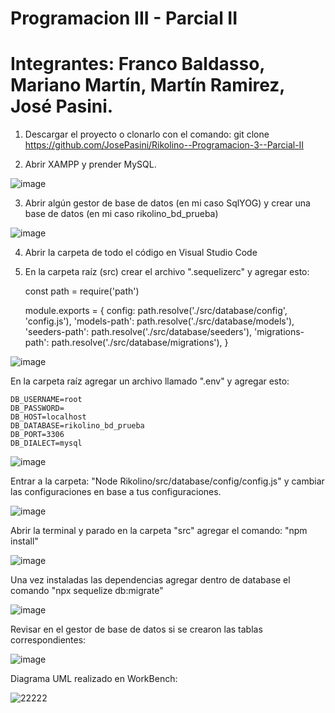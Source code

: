 # Programacion III - Parcial II

# Integrantes: Franco Baldasso, Mariano Martín, Martín Ramirez,  José Pasini.


1. Descargar el proyecto o clonarlo con el comando: git clone https://github.com/JosePasini/Rikolino--Programacion-3--Parcial-II

2. Abrir XAMPP y prender MySQL.

  ![image](https://user-images.githubusercontent.com/65823769/143047961-e2402ab8-297d-40d0-abff-83a3f68fd248.png)


3. Abrir algún gestor de base de datos (en mi caso SqlYOG) y crear una base de datos (en mi caso rikolino_bd_prueba)

  ![image](https://user-images.githubusercontent.com/65823769/143048132-e77afd14-f0f1-434c-a8e6-adcc8633691f.png)


4. Abrir la carpeta de todo el código en Visual Studio Code

5. En la carpeta raíz (src) crear el archivo ".sequelizerc" y agregar esto:

	const path = require('path')

	module.exports = {
    		config: 
        	path.resolve('./src/database/config', 'config.js'),
        	'models-path': path.resolve('./src/database/models'),
        	'seeders-path': path.resolve('./src/database/seeders'),
        	'migrations-path': path.resolve('./src/database/migrations'),
	}

  ![image](https://user-images.githubusercontent.com/65823769/143048301-85bfdcc3-6dd3-4a78-8011-b2ea45ed1095.png)

En la carpeta raíz agregar un archivo llamado ".env" y agregar esto:

	DB_USERNAME=root
	DB_PASSWORD=
	DB_HOST=localhost
	DB_DATABASE=rikolino_bd_prueba
	DB_PORT=3306
	DB_DIALECT=mysql

 
![image](https://user-images.githubusercontent.com/65823769/143052449-32cba3be-2b75-4a84-8985-98a50e6a4323.png)	

Entrar a la carpeta: "Node Rikolino/src/database/config/config.js" y cambiar las configuraciones en base a tus configuraciones.

  ![image](https://user-images.githubusercontent.com/65823769/143048636-d8d49e84-b5d3-4ce4-baf3-6225dc8d9e26.png)
  
Abrir la terminal y parado en la carpeta "src" agregar el comando: "npm install"

  ![image](https://user-images.githubusercontent.com/65823769/143048950-7053e4c5-afac-4815-8244-f3fbd0a827df.png)
  
Una vez instaladas las dependencias agregar dentro de database el comando "npx sequelize db:migrate"

  ![image](https://user-images.githubusercontent.com/65823769/143049093-e4e053e2-2ea5-4e4f-b50b-8fce5af436b1.png)

Revisar en el gestor de base de datos si se crearon las tablas correspondientes:

  ![image](https://user-images.githubusercontent.com/65823769/143049246-10807784-f617-4eec-8faa-3152f1bf9bc6.png)

Diagrama UML realizado en WorkBench:

  ![22222](https://user-images.githubusercontent.com/65823769/143049321-332ee0dc-b055-449f-a5f7-8a51704dc5f7.jpeg)  



